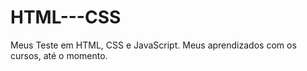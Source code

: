 # HTML---CSS

Meus Teste em HTML, CSS e JavaScript. Meus aprendizados com os cursos, até o momento.
